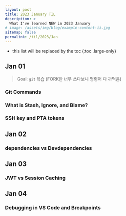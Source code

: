 ```yaml
---
layout: post
title: 2023 January TIL
description: >
  What I've learned NEW in 2023 January
# image: /assets/img/blog/example-content-ii.jpg
sitemap: false
permalink: /til/2023/Jan
---
```


* this list will be replaced by the toc
{:toc .large-only}


## Jan 01

> Goal: ```git``` 복습 (FORK만 너무 쓰다보니 명령어 다 까먹음)

### Git Commands

### What is Stash, Ignore, and Blame?

### SSH key and PTA tokens 


## Jan 02

### dependencies vs Devdependencies

## Jan 03

### JWT vs Session Caching 

## Jan 04

### Debugging in VS Code and Breakpoints